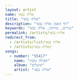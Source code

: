 ```yaml
---
layout: artist
name: אליה גבאי
title: "אליה גבאי"
description: "דף האמן אליה גבאי"
keywords: "שירים, מוזיקה, אליה גבאי"
permalink: /artists/אליה-גבאי
redirect_from:
  - /artists/list/אליה גבאי
  - /artists/אליה-גבאי/
songs:
  - number: "55417"
    name: "תפילה טובה"
    album: "סינגלים"
    artist: "אליה גבאי"
---
```

